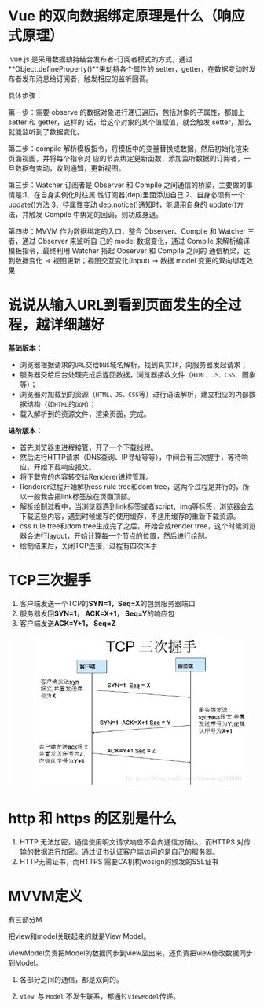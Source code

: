 #  Vue 的双向数据绑定原理是什么（响应式原理）

​	vue.js 是采用数据劫持结合发布者-订阅者模式的方式，通过 **Object.defineProperty()**来劫持各个属性的 setter，getter，在数据变动时发布者发布消息给订阅者，触发相应的监听回调。 

具体步骤：

 第一步：需要 observe 的数据对象进行递归遍历，包括对象的子属性，都加上 setter 和 getter，这样的 话，给这个对象的某个值赋值，就会触发 setter，那么就能监听到了数据变化。 

第二步：compile 解析模板指令，将模板中的变量替换成数据，然后初始化渲染页面视图，并将每个指令对 应的节点绑定更新函数，添加监听数据的订阅者，一旦数据有变动，收到通知，更新视图。

第三步：Watcher 订阅者是 Observer 和 Compile 之间通信的桥梁，主要做的事情是:1、在自身实例化时往属 性订阅器(dep)里面添加自己 2、自身必须有一个 update()方法 3、待属性变动 dep.notice()通知时，能调用自身的 update()方法，并触发 Compile 中绑定的回调，则功成身退。 

第四步：MVVM 作为数据绑定的入口，整合 Observer、Compile 和 Watcher 三者，通过 Observer 来监听自 己的 model 数据变化，通过 Compile 来解析编译模板指令，最终利用 Watcher 搭起 Observer 和 Compile 之间的 通信桥梁，达到数据变化 -> 视图更新；视图交互变化(input) -> 数据 model 变更的双向绑定效果

# 说说从输入URL到看到页面发生的全过程，越详细越好

**基础版本：**

- 浏览器根据请求的`URL`交给`DNS`域名解析，找到真实`IP`，向服务器发起请求；
- 服务器交给后台处理完成后返回数据，浏览器接收文件（`HTML、JS、CSS`、图象等）；
- 浏览器对加载到的资源（`HTML、JS、CSS`等）进行语法解析，建立相应的内部数据结构（如`HTML`的`DOM`）；
- 载入解析到的资源文件，渲染页面，完成。

**进阶版本：**

- 首先浏览器主进程接管，开了一个下载线程。
- 然后进行HTTP请求（DNS查询、IP寻址等等），中间会有三次握手，等待响应，开始下载响应报文。
- 将下载完的内容转交给Renderer进程管理。
- Renderer进程开始解析css rule tree和dom tree，这两个过程是并行的，所以一般我会把link标签放在页面顶部。
- 解析绘制过程中，当浏览器遇到link标签或者script、img等标签，浏览器会去下载这些内容，遇到时候缓存的使用缓存，不适用缓存的重新下载资源。
- css rule tree和dom tree生成完了之后，开始合成render tree，这个时候浏览器会进行layout，开始计算每一个节点的位置，然后进行绘制。
- 绘制结束后，关闭TCP连接，过程有四次挥手

# TCP三次握手

1. 客户端发送一个TCP的**SYN=1，Seq=X**的包到服务器端口
2. 服务器发回**SYN=1， ACK=X+1， Seq=Y**的响应包
3. 客户端发送**ACK=Y+1， Seq=Z**

![image-20200926124417054](必背题.assets/image-20200926124417054.png)

# http 和 https 的区别是什么

1. HTTP 无法加密，通信使用明文请求响应不会向通信方确认，而HTTPS 对传输的数据进行加密。通过证书认证客户端访问的是自己的服务器。
2. HTTP无需证书，而HTTPS 需要CA机构wosign的颁发的SSL证书

# MVVM定义

有三部分M

把view和model关联起来的就是View Model。

​      ViewModel负责把Model的数据同步到view显出来，还负责把view修改数据同步到Model。

1. 各部分之间的通信，都是双向的。

2. `View `与 `Model` 不发生联系，都通过`ViewModel`传递。